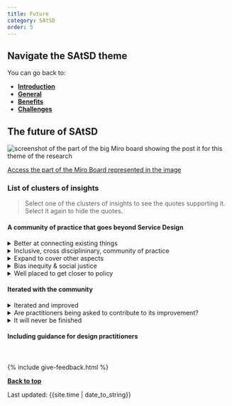 ```yaml
---
title: Future
category: SAtSD
order: 5
---
```


<div class="nav-panel">
   <h2>Navigate the SAtSD theme</h2>
   <p style="margin-bottom: 0">You can go back to:</p>
   <ul>
      <li><a href="/practitioner-stories/SAtSD/intro"><strong>Introduction</strong></a></li>
      <li><a href="/practitioner-stories/SAtSD/general"><strong>General</strong></a></li>
      <li><a href="/practitioner-stories/SAtSD/benefits"><strong>Benefits</strong></a></li>
      <li><a href="/practitioner-stories/SAtSD/challenges"><strong>Challenges</strong></a></li>
   </ul>
</div>



<h2 class="top-line">The future of SAtSD</h2>

![screenshot of the part of the big Miro board showing the post it for this theme of the research](/practitioner-stories/images/SAtSD/satsd-future.png)
<p><a href="https://miro.com/app/board/o9J_ldOzA14=/?moveToWidget=3074457352333735754&cot=14" target="_blank">Access the part of the Miro Board represented in the image</a></p>


### List of clusters of insights

> Select one of the clusters of insights to see the quotes supporting it. Select it again to hide the quotes.

#### A community of practice that goes beyond Service Design
<details>
<summary>Better at connecting existing things</summary>
<ul>
<li>But I think it should maybe do a little bit better at linking things that are like it. So I know there is some work going on in NHS to link the Improvement community to the Service Design community because Quality improvement is Service design, it's just called Quality improvement</li>
<li>There is a lot of stuff going on from inside the SG in different areas and different departments that the principles of which are almost identical to what's Scottish Approach is advocating for, but totally understandable for something that size, everybody is off doing their own thing. So in my ideal world the SAtSD would be something that is almost making itself available to these others pieces of work going on in the SG that are working to cede power to community or community empowerment initiatives but also in health and social care, everything this government is doing is about centring people, I think if I had to guess, that is the point of SAtSD to eventually get to that place where service design approach and thinking is built in into everything the government is doing</li>
<li>SG probably doesn’t have the capacity to hire a team that is looking at the vision across Scotland or a SAtSD team. But that would be great. And that whole job is to act almost like the Digital Office and to get this kind of remit to push it – brilliant! But if you don‘t have that capacity to do that then maybe tapping in to people like the Improvement Service and trying to get them at the top of that agenda. I know from an improvement service perspective that they are very enthusiastic about the methods and the way of working with that. So, utilising and maximising the groups that are already the membership and the buy-in and just trying to get them to almost sell the methods themselves</li>
</ul>
</details>
<details>
<summary>Inclusive, cross disciplininary, community of practice</summary>
<ul>
<li>I think we should make it as inclusive as possible</li>
<li>There is certainly disciplinary and cross disciplinary stuff that could be going on if the SAtSD was an actual community of people. I think it's a loosely associated group of people across the country who have the same language and level of understanding about a thing which is the SAtSD</li>
<li>Generally SAtSD should be something that is available to everyone. At the moment, to me, it still feels like a government thing for government people, but certain types of government people [...] It should be an ecosystem of people who are creating things around citizens. [...] it should be interdisciplinary</li>

</ul>
</details>
<details>
<summary>Expand to cover other aspects</summary>
<ul>
<li>If we talk about service design in general, I think we are good in Scotland [...] at knowing where you should [start] on the double diamond on a project, what are your unknowns? It doesn't mean that all the projects in Scotland need to start with months and months of researcher discovery work. It could be that you have some really good existing information already and you maybe need to start with the prototype or other aspects.  [...] I think we are very good at being outcome and output focused because a lot of service design work, some of which I have been involved in, you can do lots and lots of process but you are working with stakeholders where they don't necessarily know what the output or the benefit has been. But in Scotland we have a good reputation [for knowing] where the unknowns are in a project and how we can use design thinking to drive that. Because I know, generally the field of design, service design, product design, can get a bad name by senior stakeholders and staff that are trying to get their finger on the difference you're making, why is this lengthy process, why should I invest in?</li>
</ul>
</details>
<details>
<summary>Bias inequity & social justice</summary>
<ul>
<li>I am really interested in that complexity around bias and inequity, social justice in a service design space, and specially in the public and third sectors. [...] The SAtSD, doesn’t catch on that. Because it can’t, it’s not at that level of conversation yet</li>
</ul>
</details>
<details>
<summary>Well placed to get closer to policy</summary>
<ul>
<li>I think it should be brought closer to the wider policy landscape [...] the policy landscape in Scotland is ripped for the SAtSD but it seems to be sitting over here away from it. [More on Scottish politcal landscape on Initial coding]</li>
<li>Different policies active in Scotland just now or the government hopes and dreams for Scotland, it's very much about community empowerment, it's very much about ceding power to communities, there is a lot activities coming down from policy initiatives that are really wide open for the SAtSD to be built in, because they are totally changing the relationships between government and citizens, and sort of trying to reverse that power dynamic. So I think something like SAtSD would be really well placed to get a lot closer to the wider activity that's coming down from the Scottish Government</li>
</ul>
</details>


#### Iterated with the community
<details>
<summary>Iterated and improved</summary>
<ul>
<li>Hopefully, I will be able to share what I learn and then see how it goes from there. It should be an iterative process anyway, shouldn’t it?</li>
</ul>
</details>
<details>
<summary>Are practitioners being asked to contribute to its improvement?</summary>
<ul>
<li>I keep hearing about a second version of it. But I don’t know what the second version is about or how it‘s been made. I don‘t think anyone had inputs into the second version or I certainly haven’t seen anything. Correct me if I‘m wrong and people where engaged much wider. But I don’t really understand what the second edition would be. I guess it might maybe include some tools or something, but you know tools are not, we don’t need tools, no one needs those, and especially we service designers we don’t need that, we need something else</li>
</ul>
</details>
<details>
<summary>It will never be finished</summary>
<ul>
<li>What I always say about this kind of thing is there will never be a utopia. People go search for a utopia, but it doesn’t exist. You always have to strive around, anything around inclusion and diversity, it is about striving. There will never be perfection. [...] I still come back to that... it’s a vision that we’ll continue to strive for but we’ll never be perfect at</li>
<li>And it’s a job that will never be finished. We have really just started it. You know, how do we engage citizens in this</li>
<li>The whole nature of how SD is, it's all in that. It is community engagement plus for more purpose, for more action, and a better fit, it's a long road</li>
</ul>
</details>


#### Including guidance for design practitioners

<br><br>
{% include give-feedback.html %}


<p><a href="#"><strong>Back to top</strong></a></p>

<p>Last updated: {{site.time | date_to_string}}</p>

<!--
<details>
<summary></summary>
    <ul>
    <li></li>
    </ul>
</details>
-->